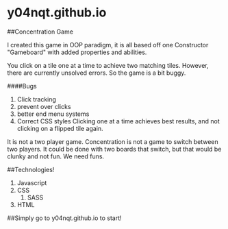 # y04nqt.github.io

##Concentration Game

I created this game in OOP paradigm, it is all based off one Constructor "Gameboard" with added properties and abilities.

You click on a tile one at a time to achieve two matching tiles. However, there are currently unsolved errors. So the game is a bit buggy.

####Bugs
  1. Click tracking
  2. prevent over clicks
  3. better end menu systems
  4. Correct CSS styles
Clicking one at a time achieves best results, and not clicking on a flipped tile again.

It is not a two player game. Concentration is not a game to switch between two players. It could be done with two boards that switch, but that would be clunky and not fun. We need funs.

##Technologies!

  1. Javascript
  2. CSS
     1. SASS  
  3. HTML
  

##Simply go to y04nqt.github.io to start!
